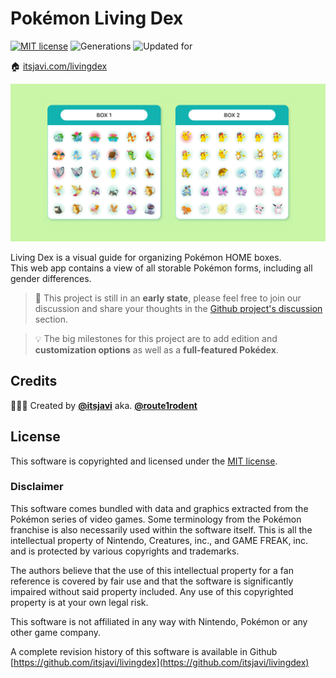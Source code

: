# Pokémon Living Dex

[![MIT license](https://img.shields.io/badge/license-MIT-green.svg)](https://opensource.org/licenses/MIT)
![Generations](https://img.shields.io/badge/Generations-1--8-orange)
![Updated for](https://img.shields.io/badge/Updated%20For-Crown%20of%20Tundra-teal)

🏠 [itsjavi.com/livingdex](https://itsjavi.com/livingdex)


![](resources/preview.png)

Living Dex is a visual guide for organizing Pokémon HOME boxes.<br>
This web app contains a view of all storable Pokémon forms, including all gender differences.

> 🥚 This project is still in an **early state**, please feel free to join our discussion and share your thoughts
> in the [Github project's discussion](https://github.com/itsjavi/livingdex/discussions) section.

> 💡 The big milestones for this project are to add edition and **customization options** 
> as well as a **full-featured Pokédex**.

## Credits

👨🏻‍💻 Created by [**@itsjavi**](https://itsjavi.com) aka. [**@route1rodent**](https://twitter.com/route1rodent)

## License

This software is copyrighted and licensed under the
[MIT license](https://github.com/itsjavi/livingdex/LICENSE).

### Disclaimer

This software comes bundled with data and graphics extracted from the
Pokémon series of video games. Some terminology from the Pokémon franchise is
also necessarily used within the software itself. This is all the intellectual
property of Nintendo, Creatures, inc., and GAME FREAK, inc. and is protected by
various copyrights and trademarks.

The authors believe that the use of this intellectual property for a fan reference
is covered by fair use and that the software is significantly impaired without said
property included. Any use of this copyrighted property is at your own legal risk.

This software is not affiliated in any way with Nintendo,
Pokémon or any other game company.

A complete revision history of this software is available in Github
[https://github.com/itsjavi/livingdex](https://github.com/itsjavi/livingdex)
